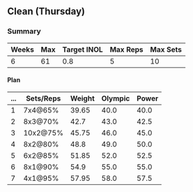 ## Clean (Thursday)

### Summary

Weeks | Max | Target INOL | Max Reps | Max Sets
--- | --- | --- | --- | ---
6 | 61 | 0.8 | 5 | 10

#### Plan

 ... | Sets/Reps | Weight | Olympic | Power
--- | --- | --- | --- | ---
1 | 7x4@65% | 39.65 | 40.0 | 40.0
2 | 8x3@70% | 42.7 | 43.0 | 42.5
3 | 10x2@75% | 45.75 | 46.0 | 45.0
4 | 8x2@80% | 48.8 | 49.0 | 50.0
5 | 6x2@85% | 51.85 | 52.0 | 52.5
6 | 8x1@90% | 54.9 | 55.0 | 55.0
7 | 4x1@95% | 57.95 | 58.0 | 57.5

